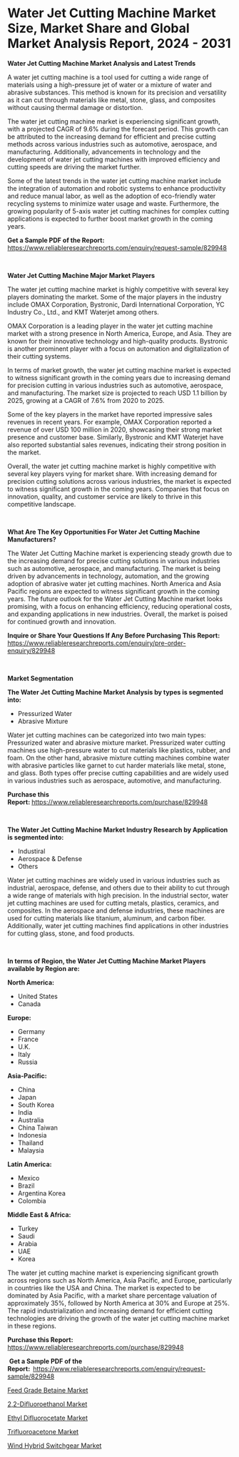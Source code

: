 <p><h1>Water Jet Cutting Machine Market Size, Market Share and Global Market Analysis Report, 2024 - 2031</h1></p><p><strong>Water Jet Cutting Machine Market Analysis and Latest Trends</strong></p>
<p><p>A water jet cutting machine is a tool used for cutting a wide range of materials using a high-pressure jet of water or a mixture of water and abrasive substances. This method is known for its precision and versatility as it can cut through materials like metal, stone, glass, and composites without causing thermal damage or distortion.</p><p>The water jet cutting machine market is experiencing significant growth, with a projected CAGR of 9.6% during the forecast period. This growth can be attributed to the increasing demand for efficient and precise cutting methods across various industries such as automotive, aerospace, and manufacturing. Additionally, advancements in technology and the development of water jet cutting machines with improved efficiency and cutting speeds are driving the market further.</p><p>Some of the latest trends in the water jet cutting machine market include the integration of automation and robotic systems to enhance productivity and reduce manual labor, as well as the adoption of eco-friendly water recycling systems to minimize water usage and waste. Furthermore, the growing popularity of 5-axis water jet cutting machines for complex cutting applications is expected to further boost market growth in the coming years.</p></p>
<p><strong>Get a Sample PDF of the Report:&nbsp;</strong> <a href="https://www.reliableresearchreports.com/enquiry/request-sample/829948">https://www.reliableresearchreports.com/enquiry/request-sample/829948</a></p>
<p>&nbsp;</p>
<p><strong>Water Jet Cutting Machine Major Market Players</strong></p>
<p><p>The water jet cutting machine market is highly competitive with several key players dominating the market. Some of the major players in the industry include OMAX Corporation, Bystronic, Dardi International Corporation, YC Industry Co., Ltd., and KMT Waterjet among others.</p><p>OMAX Corporation is a leading player in the water jet cutting machine market with a strong presence in North America, Europe, and Asia. They are known for their innovative technology and high-quality products. Bystronic is another prominent player with a focus on automation and digitalization of their cutting systems.</p><p>In terms of market growth, the water jet cutting machine market is expected to witness significant growth in the coming years due to increasing demand for precision cutting in various industries such as automotive, aerospace, and manufacturing. The market size is projected to reach USD 1.1 billion by 2025, growing at a CAGR of 7.6% from 2020 to 2025.</p><p>Some of the key players in the market have reported impressive sales revenues in recent years. For example, OMAX Corporation reported a revenue of over USD 100 million in 2020, showcasing their strong market presence and customer base. Similarly, Bystronic and KMT Waterjet have also reported substantial sales revenues, indicating their strong position in the market.</p><p>Overall, the water jet cutting machine market is highly competitive with several key players vying for market share. With increasing demand for precision cutting solutions across various industries, the market is expected to witness significant growth in the coming years. Companies that focus on innovation, quality, and customer service are likely to thrive in this competitive landscape.</p></p>
<p>&nbsp;</p>
<p><strong>What Are The Key Opportunities For Water Jet Cutting Machine Manufacturers?</strong></p>
<p><p>The Water Jet Cutting Machine market is experiencing steady growth due to the increasing demand for precise cutting solutions in various industries such as automotive, aerospace, and manufacturing. The market is being driven by advancements in technology, automation, and the growing adoption of abrasive water jet cutting machines. North America and Asia Pacific regions are expected to witness significant growth in the coming years. The future outlook for the Water Jet Cutting Machine market looks promising, with a focus on enhancing efficiency, reducing operational costs, and expanding applications in new industries. Overall, the market is poised for continued growth and innovation.</p></p>
<p><strong>Inquire or Share Your Questions If Any Before Purchasing This Report:</strong> <a href="https://www.reliableresearchreports.com/enquiry/pre-order-enquiry/829948">https://www.reliableresearchreports.com/enquiry/pre-order-enquiry/829948</a></p>
<p>&nbsp;</p>
<p><strong>Market Segmentation</strong></p>
<p><strong>The Water Jet Cutting Machine Market Analysis by types is segmented into:</strong></p>
<p><ul><li>Pressurized Water</li><li>Abrasive Mixture</li></ul></p>
<p><p>Water jet cutting machines can be categorized into two main types: Pressurized water and abrasive mixture market. Pressurized water cutting machines use high-pressure water to cut materials like plastics, rubber, and foam. On the other hand, abrasive mixture cutting machines combine water with abrasive particles like garnet to cut harder materials like metal, stone, and glass. Both types offer precise cutting capabilities and are widely used in various industries such as aerospace, automotive, and manufacturing.</p></p>
<p><strong>Purchase this Report:&nbsp;</strong><a href="https://www.reliableresearchreports.com/purchase/829948">https://www.reliableresearchreports.com/purchase/829948</a></p>
<p>&nbsp;</p>
<p><strong>The Water Jet Cutting Machine Market Industry Research by Application is segmented into:</strong></p>
<p><ul><li>Industiral</li><li>Aerospace & Defense</li><li>Others</li></ul></p>
<p><p>Water jet cutting machines are widely used in various industries such as industrial, aerospace, defense, and others due to their ability to cut through a wide range of materials with high precision. In the industrial sector, water jet cutting machines are used for cutting metals, plastics, ceramics, and composites. In the aerospace and defense industries, these machines are used for cutting materials like titanium, aluminum, and carbon fiber. Additionally, water jet cutting machines find applications in other industries for cutting glass, stone, and food products.</p></p>
<p>&nbsp;</p>
<p><strong>In terms of Region, the Water Jet Cutting Machine Market Players available by Region are:</strong></p>
<p>
    <p> <strong> North America: </strong>
        <ul>
            <li>United States</li>
            <li>Canada</li>
        </ul>
        </p> 
    <p> <strong> Europe: </strong>
        <ul>
            <li>Germany</li>
            <li>France</li>
            <li>U.K.</li>
            <li>Italy</li>
            <li>Russia</li>
        </ul>
        </p> 
    <p> <strong> Asia-Pacific: </strong>
        <ul>
            <li>China</li>
            <li>Japan</li>
            <li>South Korea</li>
            <li>India</li>
            <li>Australia</li>
            <li>China Taiwan</li>
            <li>Indonesia</li>
            <li>Thailand</li>
            <li>Malaysia</li>
        </ul>
        </p> 
    <p> <strong> Latin America: </strong>
        <ul>
            <li>Mexico</li>
            <li>Brazil</li>
            <li>Argentina Korea</li>
            <li>Colombia</li>
        </ul>
        </p> 
    <p> <strong> Middle East & Africa: </strong>
        <ul>
            <li>Turkey</li>
            <li>Saudi</li>
            <li>Arabia</li>
            <li>UAE</li>
            <li>Korea</li>
        </ul>
    </p>
    </p>
<p><p>The water jet cutting machine market is experiencing significant growth across regions such as North America, Asia Pacific, and Europe, particularly in countries like the USA and China. The market is expected to be dominated by Asia Pacific, with a market share percentage valuation of approximately 35%, followed by North America at 30% and Europe at 25%. The rapid industrialization and increasing demand for efficient cutting technologies are driving the growth of the water jet cutting machine market in these regions.</p></p>
<p><strong>Purchase this Report: </strong><a href="https://www.reliableresearchreports.com/purchase/829948">https://www.reliableresearchreports.com/purchase/829948</a></p>
<p>&nbsp;<strong>Get a Sample PDF of the Report:&nbsp;&nbsp;</strong><a href="https://www.reliableresearchreports.com/enquiry/request-sample/829948">https://www.reliableresearchreports.com/enquiry/request-sample/829948</a></p>
<p><strong></strong></p>
<p><p><a href="https://issuu.com/reportprime-2/docs/feed-grade-betaine-market-size-2030.pptx">Feed Grade Betaine Market</a></p><p><a href="https://github.com/ChiragRP21/Market-Research-Report-List-3/blob/main/22-difluoroethanol-market.md">2,2-Difluoroethanol Market</a></p><p><a href="https://github.com/antony131rp/Market-Research-Report-List-2/blob/main/ethyl-difluorocetate-market.md">Ethyl Difluorocetate Market</a></p><p><a href="https://github.com/Hazelklievgspy6vdcsmu106w/Market-Research-Report-List-1/blob/main/trifluoroacetone-market.md">Trifluoroacetone Market</a></p><p><a href="https://issuu.com/reportprime-2/docs/wind-hybrid-switchgear-market-size-2030.pptx">Wind Hybrid Switchgear Market</a></p></p>